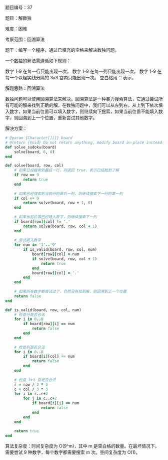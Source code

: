 题目编号：37

题目：解数独

难度：困难

考察范围：回溯算法

题干：编写一个程序，通过已填充的空格来解决数独问题。

一个数独的解法需遵循如下规则：

数字 1-9 在每一行只能出现一次。
数字 1-9 在每一列只能出现一次。
数字 1-9 在每一个以粗实线分隔的 3x3 宫内只能出现一次。
空白格用 '.' 表示。

解题思路：回溯算法

数独问题可以使用回溯算法来解决。回溯算法是一种暴力搜索算法，它通过尝试所有可能的解来找到正确的解。在数独问题中，我们可以从左到右，从上到下依次填入数字，如果当前位置可以填入数字，则继续向下搜索，如果当前位置不能填入数字，则回溯到上一个位置，重新尝试其他数字。

解决方案：

```ruby
# @param {Character[][]} board
# @return {Void} Do not return anything, modify board in-place instead.
def solve_sudoku(board)
    solve(board, 0, 0)
end

def solve(board, row, col)
    # 如果已经搜索到最后一行，则返回 true，表示已经找到了解
    if row == 9
        return true
    end
    
    # 如果已经搜索到当前行的最后一列，则继续搜索下一行的第一列
    if col == 9
        return solve(board, row + 1, 0)
    end
    
    # 如果当前位置已经填入数字，则继续搜索下一列
    if board[row][col] != '.'
        return solve(board, row, col + 1)
    end
    
    # 尝试填入数字
    for num in '1'..'9'
        if is_valid(board, row, col, num)
            board[row][col] = num
            if solve(board, row, col + 1)
                return true
            end
            board[row][col] = '.'
        end
    end
    
    # 如果所有数字都尝试过了，仍然没有找到解，则回溯到上一个位置
    return false
end

def is_valid(board, row, col, num)
    # 检查行是否合法
    for i in 0..8
        if board[row][i] == num
            return false
        end
    end
    
    # 检查列是否合法
    for i in 0..8
        if board[i][col] == num
            return false
        end
    end
    
    # 检查 3x3 宫是否合法
    r = row / 3 * 3
    c = col / 3 * 3
    for i in r..r+2
        for j in c..c+2
            if board[i][j] == num
                return false
            end
        end
    end
    
    return true
end
```

算法复杂度：时间复杂度为 O(9^m)，其中 m 是空白格的数量。在最坏情况下，需要尝试 9 种数字，每个数字都需要搜索 m 次。空间复杂度为 O(1)。